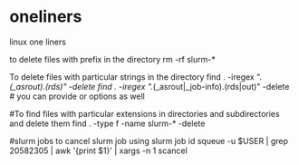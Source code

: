 # oneliners
linux one liners

to delete files with prefix in the directory
rm -rf slurm-*

To delete files with particular strings in the directory
find . -iregex ".*\(_asrout\)\.\(rds\)" -delete
find . -iregex ".*\(_asrout\|_job-info\)\.\(rds\|out\)" -delete # you can provide or options as well


#To find files with particular extensions in directories and subdirectories and delete them
find . -type f -name slurm-\* -delete


#slurm jobs
to cancel slurm job using slurm job id
 squeue -u $USER | grep 20582305 | awk '{print $1}' | xargs -n 1 scancel
